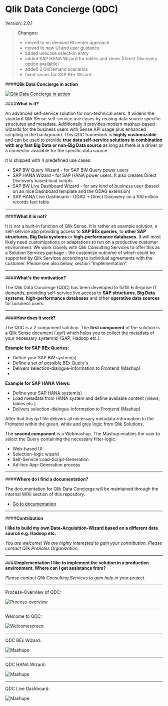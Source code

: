 # Qlik Data Concierge (QDC) 
Version: 2.0.1 

> **Changes:** 
> 
> - moved to on demand BI center approach
> - moved to new UI and user guidance
> - added usecase selection entry
> - added SAP HANA Wizard for tables and views (Direct Discovery option available)
> - added 2 OnDemand scenarios
> - fixed issues for SAP BEx Wizard

####**Qlik Data Concierge in action**

 [![Qlik Data Concierge in action](https://raw.githubusercontent.com/QlikPreSalesDACH/Qlik-Data-Qoncierge/master/IMAGES/index.jpg)](https://www.youtube.com/watch?v=MsRgWh_7Xs4)

####**What is it?**

An advanced self-service solution for non-technical users. It widens the standard Qlik Sense self-service use cases by reusing data source specific structures and metadata. Additionally it provides modern mashup-based wizards for the business users with Sense API usage plus enhanced scripting in the background.
This QDC framework is **highly customizable** and can be used to provide **true data self-service solutions in combination with any fast Big Data or non-Big Data source** as long as there is a driver or a connector available for the specific data source.

It is shipped with 4 predefined use cases:

  - SAP BW Query Wizard - for SAP BW Query power users
  - SAP HANA Wizard - for SAP HANA power users. It also creates Direct Discovery based load scripts
  - SAP BW Live Dashboard Wizard - for any kind of business user (based on an nice Dashboard template and the ODAG extension)
  - SAP HANA Live Dashboard - ODAG + Direct Discovery on a 100 million records fact table

----------


####**What it is not?**

It is not a built-in function of Qlik Sense. It is rather an example solution, a self-service app providing access to **SAP BEx queries**, to **other SAP structures**, **Big Data systems** or **high-performance databases**. It will most likely need customizations or adaptations to run on a productive customer environment. We work closely with Qlik Consulting Services to offer this as a Solution Services package - the customize outcome of which could be supported by Qlik Services according to individual agreements with the customer. Please see also below, section “Implementation”.


----------


####**What's the motivation?**

The Qlik Data Concierge (QDC) has been developed to fulfill Enterprise IT demands, providing self-service live access to **SAP structures**, **Big Data systems**, **high-performance databases** and other **operative data sources** for business users.


----------


####**How does it work?**

The QDC is a 2 component solution. The **first component** of the solution is a Qlik Sense document (.qvf) which helps you to collect the metadata of your necessary system(s) (SAP, Hadoop  etc.).

**Example for SAP BEx Queries:**
 - Define your SAP BW system(s)
 - Define a set of possible BEx Query's
 - Delivers selection-dialogue-information to Frontend (Mashup)
 - 
**Example for SAP HANA Views:**
 - Define your SAP HANA system(s)
 - Load metadata from HANA system and define available content (views, tables etc.)
 - Delivers selection-dialogue-information to Frontend (Mashup)

After that this qvf file delivers all necessary metadata-information to the Frontend within the green, white and grey logic from Qlik Solutions.

The **second component** is a Webmashup. The Mashup enables the user to select the Query containing the necessary filter-logic.

 - Web-based UI 
 - Selection-logic wizard
 - Self-Service Load-Script-Generation
 - Ad-hoc App-Generation process

----------


####**Where do I find a documentation?**

The documentation for Qlik Data Concierge will be maintained through the internal WIKI section of this repository.

- [Go to documentation](https://github.com/QlikPreSalesDACH/Qlik-Data-Qoncierge/wiki)


----------



####**Contribution**

 **I like to build my own Data-Acquisition-Wizard based on a different data source e.g. Hadoop etc.**
 
*You are welcome! We are highly interested to gain your contribution. Please contact Qlik PreSales Organization.*
 


----------


####**Implementation**
 **I like to implement the solution in a production environment. Where can I get assistance from?**
 
 *Please contact Qlik Consulting Services to gain help in your project.*
 


----------

 
Process-Overview of QDC:

![Process-overview](https://raw.githubusercontent.com/QlikPreSalesDACH/Qlik-Data-Concierge/master/IMAGES/Process%20Overview%20new.png)


----------
Welcome to QDC:

![Welcomescreen](https://raw.githubusercontent.com/QlikPreSalesDACH/Qlik-Data-Qoncierge/master/IMAGES/index.jpg)


----------
QDC BEx Wizard:

![Mashupe](https://raw.githubusercontent.com/QlikPreSalesDACH/Qlik-Data-Qoncierge/master/IMAGES/Bex%20Wizard.png)


----------
QDC HANA Wizard:

![Mashupe](https://raw.githubusercontent.com/QlikPreSalesDACH/Qlik-Data-Qoncierge/master/IMAGES/HANA%20Wizard.png)

----------
QDC Live Dashboard:

![Mashupe](https://raw.githubusercontent.com/QlikPreSalesDACH/Qlik-Data-Qoncierge/master/IMAGES/Live%20Dashboard.png)
